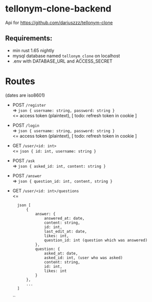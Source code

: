 # tellonym-clone-backend
Api for https://github.com/dariuszzz/tellonym-clone

## Requirements:
- min rust 1.65 nightly
- mysql database named `tellonym_clone` on localhost
- .env with DATABASE_URL and ACCESS_SECRET

# Routes
(dates are iso8601)


- POST `/register` <br>
  => `json { username: string, password: string }` <br>
  <= access token (plaintext), [ todo: refresh token in cookie ]

- POST `/login` <br>
  => `json { username: string, password: string }` <br>
  <= access token (plaintext), [ todo: refresh token in cookie ]

- GET `/user/<id: int>` <br>
  <= `json { id: int, username: string }`

- POST `/ask` <br>
  => `json { asked_id: int, content: string }`
  
- POST `/answer` <br>
  => `json { question_id: int, content, string }`

- GET `/user/<id: int>/questions` <br>
  <=

        json [
            { 
                answer: {
                    answered_at: date,
                    content: string,
                    id: int,
                    last_edit_at: date,
                    likes: int,
                    question_id: int (question which was answered)
                },
                question: {
                    asked_at: date, 
                    asked_id: int, (user who was asked)
                    content: string,
                    id: int,
                    likes: int
                }
            },
            ...
        ] 
    ``
